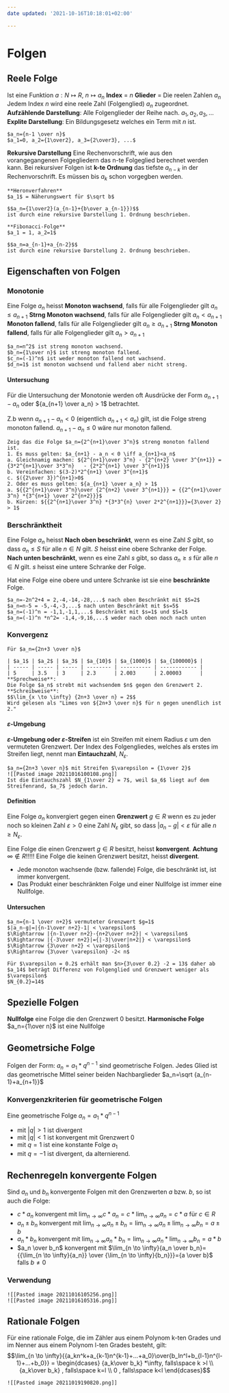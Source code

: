 ```yaml
---
date updated: '2021-10-16T10:18:01+02:00'

---
```


# Folgen

## Reele Folge

Ist eine Funktion $a:N \mapsto R$, $n \mapsto a_n$
**Index** = $n$
**Glieder** = Die reelen Zahlen $a_n$
Jedem Index $n$ wird eine reele Zahl (Folgenglied) $a_n$ zugeordnet.
**Aufzählende Darstellung**: Alle Folgenglieder der Reihe nach. $a_1, a_2,a_3, ...$
**Explite Darstellung**: Ein Bildungsgesetz welches ein Term mit $n$ ist.

```ad-example
$a_n={n-1 \over n}$
$a_1=0, a_2={1\over2}, a_3={2\over3}, ...$
```

**Rekursive Darstellung** Eine Rechenvorschrift, wie aus den vorangegangenen Folgegliedern das n-te Folgeglied berechnet werden kann.
Bei rekursiver Folgen ist **k-te Ordnung** das tiefste $a_{n-k}$ in der Rechenvorschrift. Es müssen bis $a_k$ schon vorgegben werden.

```ad-example
**Heronverfahren**
$a_1$ = Näherungswert für $\sqrt b$

$$a_n={1\over2}(a_{n-1}+{b\over a_{n-1}})$$
ist durch eine rekursive Darstellung 1. Ordnung beschrieben.
```

```ad-example
**Fibonacci-Folge**
$a_1 = 1, a_2=1$

$$a_n=a_{n-1}+a_{n-2}$$
ist durch eine rekursive Darstellung 2. Ordnung beschrieben.
```

## Eigenschaften von Folgen

### Monotonie

Eine Folge $a_n$ heisst
**Monoton wachsend**, falls für alle Folgenglieder gilt $a_n \leq a_{n+1}$
**Strng Monoton wachsend**, falls für alle Folgenglieder gilt $a_n < a_{n+1}$
**Monoton fallend**, falls für alle Folgenglieder gilt $a_n \geq a_{n+1}$
**Strng Monoton fallend**, falls für alle Folgenglieder gilt $a_n > a_{n+1}$

```ad-example
$a_n=n^2$ ist streng monoton wachsend.
$b_n={1\over n}$ ist streng monoton fallend.
$c_n=(-1)^n$ ist weder monoton fallend not wachsend.
$d_n=1$ ist monoton wachsend und fallend aber nicht streng.
```

#### Untersuchung

Für die Untersuchung der Monotonie werden oft Ausdrücke der Form $a_{n+1}-a_n$ oder ${a_{n+1} \over a_n} > 1$ betrachtet.

Z.b wenn $a_{n+1} - a_n < 0$ (eigentlich $a_{n+1}<a_n$) gilt, ist die Folge streng monoton fallend. $a_{n+1} - a_n \leq 0$ wäre nur monoton fallend.

```ad-example
Zeig das die Folge $a_n={2^{n+1}\over 3^n}$ streng monoton fallend ist.
1. Es muss gelten: $a_{n+1} - a_n < 0 \iff a_{n+1}<a_n$
a. Gleichnamig machen: ${2^{n+1}\over 3^n} - {2^{n+2} \over 3^{n+1}} = {3*2^{n+1}\over 3*3^n} 	- {2*2^{n+1} \over 3^{n+1}}$ 
b. Vereinfachen: $(3-2)*2^{n+1} \over 3^{n+1}$
c. $({2\over 3})^{n+1}>0$
2. Oder es muss gelten: ${a_{n+1} \over a_n} > 1$
a. ${{2^{n+1}\over 3^n}\over {2^{n+2} \over 3^{n+1}}} = {{2^{n+1}\over 3^n} *{3^{n+1} \over 2^{n+2}}}$
b. Kürzen: ${{2^{n+1}\over 3^n} *{3*3^{n} \over 2*2^{n+1}}}={3\over 2} > 1$
```

### Berschränktheit

Eine Folge $a_n$ heisst
**Nach oben beschränkt**, wenn es eine Zahl $S$ gibt, so dass $a_n \leq S$ für alle $n \in N$ gilt. $S$ heisst eine obere Schranke der Folge.
**Nach unten beschränkt**, wenn es eine Zahl $s$ gibt, so dass $a_n \geq s$ für alle $n \in N$ gilt. $s$ heisst eine untere Schranke der Folge.

Hat eine Folge eine obere und untere Schranke ist sie eine **beschränkte** Folge.

```ad-example
$a_n=-2n^2+4 = 2,-4,-14,-28,...$ nach oben Beschränkt mit $S=2$
$a_n=n-5 = -5,-4,-3,...$ nach unten Beschränkt mit $s=5$
$a_n=(-1)^n = -1,1,-1,1,...$ Beschränkt mit $s=1$ und $S=1$
$a_n=(-1)^n *n^2= -1,4,-9,16,...$ weder nach oben noch nach unten
```

### Konvergenz

```ad-example
Für $a_n={2n+3 \over n}$

| $a_1$ | $a_2$ | $a_3$ | $a_{10}$ | $a_{1000}$ | $a_{100000}$ |
| ----- | ----- | ----- | -------- | ---------- | ------------ |
| 5     | 3.5   | 3     | 2.3      | 2.003      | 2.00003      |
**Sprechweise**:
Die Folge $a_n$ strebt mit wachsendem $n$ gegen den Grenzwert 2.
**Schreibweise**:
$$\lim_{x \to \infty} {2n+3 \over n} = 2$$
Wird gelesen als "Limes von ${2n+3 \over n}$ für n gegen unendlich ist 2."

```

#### $\varepsilon$-Umgebung

**$\varepsilon$-Umgebung oder $\varepsilon$-Streifen** ist ein Streifen mit einem Radius $\varepsilon$ um den vermuteten Grenzwert. Der Index des Folgengliedes, welches als erstes im Streifen liegt, nennt man **Eintauchzahl**, $N_{\varepsilon}$.

```ad-example
$a_n={2n+3 \over n}$ mit Streifen $\varepsilon = {1\over 2}$
![[Pasted image 20211016100108.png]]
Ist die Eintauchszahl $N_{1\over 2} = 7$, weil $a_6$ liegt auf dem Streifenrand, $a_7$ jedoch darin.
```

#### Definition

Eine Folge $a_n$ konvergiert gegen einen **Grenzwert** $g \in R$ wenn es zu jeder noch so kleinen Zahl $\varepsilon >0$ eine Zahl $N_{\varepsilon}$ gibt, so dass $|a_n -g| < \varepsilon$ für alle $n \geq N_{\varepsilon}$.

Eine Folge die einen Grenzwert $g \in R$ besitzt, heisst **konvergent**. **Achtung** $\infty \notin R$!!!!!
Eine Folge die keinen Grenzwert besitzt, heisst **divergent**.

 - Jede monoton wachsende (bzw. fallende) Folge, die beschränkt ist, ist immer konvergent.
 - Das Produkt einer beschränkten Folge und einer Nullfolge ist immer eine Nullfolge.

#### Untersuchen
```ad-example
$a_n={n-1 \over n+2}$ vermuteter Grenzwert $g=1$
$|a_n-g|=|{n-1\over n+2}-1| < \varepsilon$
$\Rightarrow |{n-1\over n+2}-{n+2\over n+2}| < \varepsilon$
$\Rightarrow |{-3\over n+2}|={|-3|\over|n+2|} < \varepsilon$
$\Rightarrow {3\over n+2} < \varepsilon$
$\Rightarrow {3\over \varepsilon} -2< n$

Für $\varepsilon = 0.2$ erhält man $n>{3\over 0.2} -2 = 13$ daher ab $a_14$ beträgt Differenz von Folgenglied und Grenzwert weniger als $\varepsilon$
$N_{0.2}=14$
```

## Spezielle Folgen
**Nullfolge** eine Folge die den Grenzwert 0 besitzt.
**Harmonische Folge** $a_n={1\over n}$ ist eine Nullfolge


## Geometrsiche Folge 
Folgen der Form: $a_n= a_1 * q^{n-1}$ sind geometrische Folgen.
 Jedes Glied ist das geometrische Mittel seiner beiden Nachbarglieder $a_n=\sqrt {a_{n-1}+a_{n+1}}$
 ###  Konvergenzkriterien für geometrische Folgen
 Eine geometrische Folge $a_n= a_1 * q^{n-1}$
 - mit $|q|>1$ ist divergent
 - mit $|q|<1$ ist konvergent mit Grenzwert 0
 - mit $q=1$ ist eine konstante Folge $a_1$
 - mit $q=-1$ ist divergent, da alternierend. 

## Rechenregeln konvergente Folgen
Sind $a_n$ und $b_n$ konvergente Folgen mit den Grenzwerten $a$ bzw. $b$, so ist auch die Folge:
- $c*a_n$ konvergent mit $\lim_{n \to \infty} {c*a_n} = c*\lim_{n \to \infty} {a_n} = c*a$ für $c \in R$
- $a_n \pm b_n$ konvergent mit $\lim_{n \to \infty}{a_n \pm b_n}={{\lim_{n \to \infty}{a_n}} \pm {\lim_{n \to \infty}{b_n}}}={a \pm b}$
- $a_n * b_n$ konvergent mit $\lim_{n \to \infty}{a_n * b_n}={{\lim_{n \to \infty}{a_n}} * {\lim_{n \to \infty}{b_n}}}={a * b}$
- $a_n \over b_n$ konvergent mit $\lim_{n \to \infty}{a_n \over b_n}={{\lim_{n \to \infty}{a_n}} \over {\lim_{n \to \infty}{b_n}}}={a \over b}$ falls $b \neq 0$
### Verwendung
```ad-example
![[Pasted image 20211016105256.png]]
![[Pasted image 20211016105316.png]]
```

## Rationale Folgen
Für eine rationale Folge, die im Zähler aus einem Polynom k-ten Grades
und im Nenner aus einem Polynom l-ten Grades besteht, gilt:
 $$\lim_{n \to \infty}{{a_kn^k+a_{k-1}n^{k-1}+...+a_0}\over{b_ln^l+b_{l-1}n^{l-1}+...+b_0}} = \begin{dcases}
        {a_k\over b_k} *\infty, falls\space k >l \\
        {a_k\over b_k} , falls\space k=l \\
        0 , falls\space k<l
\end{dcases}$$

```ad-example
![[Pasted image 20211019190820.png]]
```